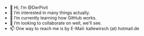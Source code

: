 - 👋 Hi, I’m @DerPivit
- 👀 I’m interested in many things actually.
- 🌱 I’m currently learning how GitHub works.
- 💞️ I’m looking to collaborate on well, we'll see.
- 📫 One way to reach me is by E-Mail: kallewirsch (at) hotmail.de

<!---
DerPivit/DerPivit is a ✨ special ✨ repository because its `README.md` (this file) appears on your GitHub profile.
You can click the Preview link to take a look at your changes.
--->
